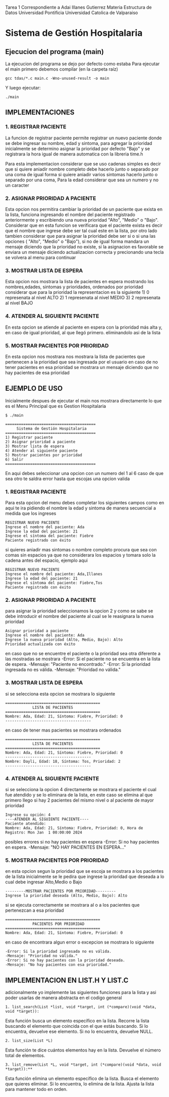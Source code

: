 Tarea 1 
Correspondiente a Adai Illanes Gutierrez 
Materia Estructura de Datos
Universidad Pontificia Universidad Catolica de Valparaiso 

# Sistema de Gestión Hospitalaria

## Ejecucion del programa (main)
La ejecucion del programa se dejo por defecto como estaba
Para ejecutar el main primero debemos compilar (en la carpeta raíz)
````
gcc tdas/*.c main.c -Wno-unused-result -o main
````

Y luego ejecutar:
````
./main
````
## IMPLEMENTACIONES 
### 1. REGISTRAR PACIENTE 
La funcion de registrar paciente permite registrar un nuevo paciente donde se debe ingresar su nombre, edad y sintoma, para agregar la prioridad inicialmente se determino asignar la prioridad por defecto "Bajo" y se registrara la hora igual de manera automatica con la libreria time.h 

Para esta implementacion considerar que se uso cadenas simples es decir que si quiere aniadir nombre completo debe hacerlo junto o separado por una coma de igual forma si quiere aniadir varios sintomas hacerlo junto o separado por una coma, Para la edad considerar que sea un numero y no un caracter 

### 2. ASIGNAR PRIORIDAD A PACIENTE 
Esta opcion nos permitira cambiar la prioridad de un paciente que exista en la lista, funciona ingresando el nombre del paciente registrado anteriormente y escribiendo una nueva prioridad  "Alto", "Medio" o "Bajo".
Considerar que en esta funcion se verificara que el paciente exista es decir que el nombre que ingrese debe ser tal cual este en la lista, por otro lado tambien considerar que para asignar la prioridad debe ser si o si una las opciones ( "Alto", "Medio" o "Bajo"), si no de igual forma mandara un mensaje diciendo que la prioridad no existe, si la asignacion es favorable se enviara un mensaje diciendo actualizacion correcta y precionando una tecla se volvera al menu para continuar 

### 3. MOSTRAR LISTA DE ESPERA 
Esta opcion nos mostrara la lista de pacientes en espera mostrando los nombres,edades, sintomas y prioridades, ordenados por prioridad considerar que para la prioridad la representacion es la siguiente 
    1) 0 represenata al nivel ALTO 
    2) 1 represenata al nivel MEDIO
    3) 2 represenata al nivel BAJO 

### 4. ATENDER AL SIGUIENTE PACIENTE 
En esta opcion se atiende al paciente en espera con la prioridad más alta y, en caso de igual prioridad, al que llegó primero. eliminandolo asi de la lista 

### 5. MOSTRAR PACIENTES POR PRIORIDAD 
En esta opcion nos mostrara  nos mostrara la lista de pacientes que pertenecen a la prioridad que sea ingresada por el usuario en caso de no tener pacientes en esa prioridad se mostrara un mensaje diciendo que no hay pacientes de esa prioridad 

## EJEMPLO DE USO 

Inicialmente despues de ejecutar el main nos mostrara directamente lo que es el Menu Principal que es Gestion Hospitalaria 
````
$ ./main
````
```````````
========================================
     Sistema de Gestión Hospitalaria
========================================
1) Registrar paciente
2) Asignar prioridad a paciente
3) Mostrar lista de espera
4) Atender al siguiente paciente
5) Mostrar pacientes por prioridad
6) Salir
========================================
```````````
En aqui debes seleccionar una opcion con un numero del 1 al 6 caso de que sea otro te saldra error hasta que escojas una opcion valida 

### 1. REGISTRAR PACIENTE 
Para esta opcion del menu debes completar los siguientes campos como en aqui te ira pidiendo el nombre la edad y sintoma de manera secuencial a medida que los ingreses
````
REGISTRAR NUEVO PACIENTE
Ingrese el nombre del paciente: Ada
Ingrese la edad del paciente: 21
Ingrese el síntoma del paciente: Fiebre
Paciente registrado con éxito
````
si quieres aniadir mas sintomas o nombre completo procura que sea con comas sin espacios ya que no considerara los espacios y tomara solo la cadena antes del espacio, ejemplo aqui 
````
REGISTRAR NUEVO PACIENTE
Ingrese el nombre del paciente: Ada,Illanes
Ingrese la edad del paciente: 21
Ingrese el síntoma del paciente: Fiebre,Tos
Paciente registrado con éxito
````
### 2. ASIGNAR PRIORIDAD A PACIENTE 
para asignar la prioridad seleccionamos la opcion 2 y como se sabe se debe introducir el nombre del paciente al cual se le reasignara la nueva prioridad 
````
Asignar prioridad a paciente
Ingrese el nombre del paciente: Ada
Ingrese la nueva prioridad (Alto, Medio, Bajo): Alto
Prioridad actualizada con éxito
````
en caso que no se encuentre el paciente o la prioridad sea otra diferente a las mostradas se  mostrara 
  -Error: Si el paciente no se encuentra en la lista de espera.
  -Mensaje: "Paciente no encontrado."
  -Error: Si la prioridad ingresada no es válida.
  -Mensaje: "Prioridad no válida."
  
### 3. MOSTRAR LISTA DE ESPERA 
si se selecciona esta opcion se mostrara lo siguiente 
````
==========================================
            LISTA DE PACIENTES     
==========================================
Nombre: Ada, Edad: 21, Síntoma: Fiebre, Prioridad: 0
--------------------------------------
````
en caso de tener mas pacientes se mostrara ordenados 
````
==========================================
            LISTA DE PACIENTES     
==========================================
Nombre: Ada, Edad: 21, Síntoma: Fiebre, Prioridad: 0
--------------------------------------
Nombre: Dayli, Edad: 18, Síntoma: Tos, Prioridad: 2
--------------------------------------
````
### 4. ATENDER AL SIGUIENTE PACIENTE 
si se selecciona la opcion 4 directamente se mostrara el paciente el cual fue atendido y se lo eliminara de la lista, en este caso se elimina al que primero llego si hay 2 pacientes del mismo nivel o al paciente de mayor prioridad 

````
Ingrese su opción: 4
----ATENDER AL SIGUIENTE PACIENTE----
Paciente atendido:
Nombre: Ada, Edad: 21, Síntoma: Fiebre, Prioridad: 0, Hora de Registro: Mon Jan  1 00:00:00 2024
````
posibles errores si no hay pacientes en espera 
    -Error: Si no hay pacientes en espera.
    -Mensaje: "NO HAY PACIENTES EN ESPERA..."

### 5. MOSTRAR PACIENTES POR PRIORIDAD 
en esta opcion segun la prioridad que se escoja se mostrara a los pacientes de la lista inicialmente se le pedira que ingrese la prioridad que deseada a lo cual debe ingresar Alto,Medio o Bajo 
````
---------MOSTRAR PACIENTES POR PRIORIDAD---------
Ingrese la prioridad deseada (Alto, Medio, Bajo): Alto
````
si se ejecuta correctamente se mostrara al o a los pacientes que pertenezcan a esa prioridad 

````
==========================================
            PACIENTES POR PRIORIDAD     
==========================================
Nombre: Ada, Edad: 21, Síntoma: Fiebre, Prioridad: 0
````
en caso de encontrara algun error o excepcion se mostrara lo siguiente 

    -Error: Si la prioridad ingresada no es válida.
    -Mensaje: "Prioridad no válida."
    -Error: Si no hay pacientes con la prioridad deseada.
    -Mensaje: "No hay pacientes con esa prioridad."

## IMPLEMENTACION EN LIST.H Y LIST.C 
adicionalmente yo implemente las siguientes funciones para la lista y asi poder usarlas de manera abstracta en el codigo general 
````
1. list_search(List *list, void *target, int (*compare)(void *data, void *target)):
````
Esta función busca un elemento específico en la lista.
Recorre la lista buscando el elemento que coincida con el que estás buscando.
Si lo encuentra, devuelve ese elemento.
Si no lo encuentra, devuelve NULL.

````
2. list_size(List *L)
````
Esta función te dice cuántos elementos hay en la lista.
Devuelve el número total de elementos.
````
3. list_remove(List *L, void *target, int (*compare)(void *data, void *target)):**
````
Esta función elimina un elemento específico de la lista.
Busca el elemento que quieres eliminar.
Si lo encuentra, lo elimina de la lista.
Ajusta la lista para mantener todo en orden.